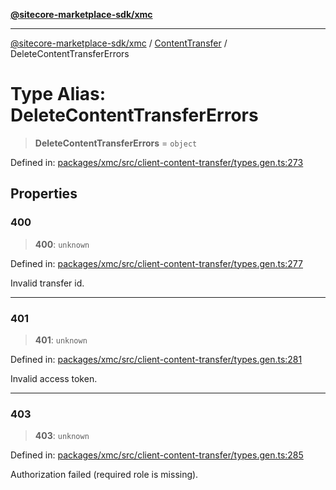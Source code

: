 [**@sitecore-marketplace-sdk/xmc**](../../../../README.md)

***

[@sitecore-marketplace-sdk/xmc](../../../../README.md) / [ContentTransfer](../README.md) / DeleteContentTransferErrors

# Type Alias: DeleteContentTransferErrors

> **DeleteContentTransferErrors** = `object`

Defined in: [packages/xmc/src/client-content-transfer/types.gen.ts:273](https://github.com/Sitecore/marketplace-sdk/blob/893df143248e67d8c66e942a96045542130259a0/packages/xmc/src/client-content-transfer/types.gen.ts#L273)

## Properties

### 400

> **400**: `unknown`

Defined in: [packages/xmc/src/client-content-transfer/types.gen.ts:277](https://github.com/Sitecore/marketplace-sdk/blob/893df143248e67d8c66e942a96045542130259a0/packages/xmc/src/client-content-transfer/types.gen.ts#L277)

Invalid transfer id.

***

### 401

> **401**: `unknown`

Defined in: [packages/xmc/src/client-content-transfer/types.gen.ts:281](https://github.com/Sitecore/marketplace-sdk/blob/893df143248e67d8c66e942a96045542130259a0/packages/xmc/src/client-content-transfer/types.gen.ts#L281)

Invalid access token.

***

### 403

> **403**: `unknown`

Defined in: [packages/xmc/src/client-content-transfer/types.gen.ts:285](https://github.com/Sitecore/marketplace-sdk/blob/893df143248e67d8c66e942a96045542130259a0/packages/xmc/src/client-content-transfer/types.gen.ts#L285)

Authorization failed (required role is missing).
